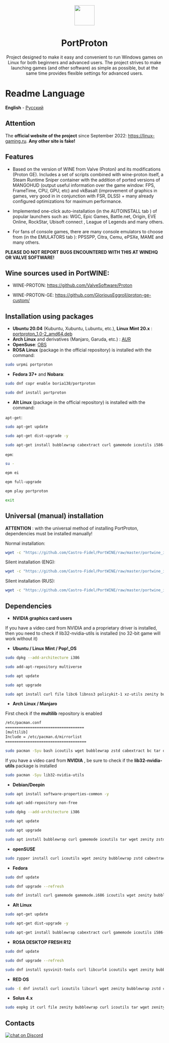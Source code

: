 <div align="center">
  <img src="https://raw.githubusercontent.com/Castro-Fidel/PortProton_PKGBUILD/main/portproton.svg" width="64">
  <h1 align="center">PortProton</h1>
  <p align="center">Project designed to make it easy and convenient to run Windows games on Linux for both beginners and advanced users.
The project strives to make launching games (and other software) as simple as possible, but at the same time provides flexible settings for advanced users.</p>
</div>

# **Readme Language**
**English** - [Русский](README-RU.md)

## Attention
The **official website of the project** since September 2022: https://linux-gaming.ru.  **Any other site is fake!**

## Features

- Based on the version of WINE from Valve (Proton) and its modifications (Proton GE).
Includes a set of scripts combined with wine-proton itself, a Steam Runtime Sniper container with the addition of ported versions of MANGOHUD (output useful information over the game window: FPS, FrameTime, CPU, GPU, etc) and vkBasalt (improvement of graphics in games, very good in in conjunction with FSR, DLSS) + many already configured optimizations for maximum performance.

- Implemented one-click auto-installation (in the AUTOINSTALL tab ) of popular launchers such as: WGC, Epic Games, Battle.net, Origin, EVE Online, RockStar, Ubisoft connect , League of Legends and many others.

- For fans of console games, there are many console emulators to choose from (in the EMULATORS tab ): PPSSPP, Citra, Cemu, ePSXe, MAME and many others.

**PLEASE DO NOT REPORT BUGS ENCOUNTERED WITH THIS AT WINEHQ OR VALVE SOFTWARE!**

## **Wine sources used in PortWINE:**

* WINE-PROTON: https://github.com/ValveSoftware/Proton

* WINE-PROTON-GE: https://github.com/GloriousEggroll/proton-ge-custom/

## Installation using packages

* **Ubuntu 20.04** (Kubuntu, Xubuntu, Lubuntu, etc.), **Linux Mint 20.x** :
[portproton_1.0-2_amd64.deb](https://github.com/Castro-Fidel/PortProton_dpkg/releases/download/portproton_1.0-2_amd64/portproton_1.0-2_amd64.deb)
* **Arch Linux** and derivatives (Manjaro, Garuda, etc.) :
[AUR](https://aur.archlinux.org/packages/portproton)
* **OpenSuse**:
[OBS](https://software.opensuse.org/download/package?package=portproton&project=home%3ABoria138%3APortProton)
* **ROSA Linux** (package in the official repository) is installed with the command:

```sh
sudo urpmi portproton
```

* **Fedora 37+** and **Nobara**:

```sh
sudo dnf copr enable boria138/portproton

sudo dnf install portproton
```

* **Alt Linux** (package in the official repository) is installed with the command:

`apt-get`:
```sh
sudo apt-get update

sudo apt-get dist-upgrade -y

sudo apt-get install bubblewrap cabextract curl gamemode icoutils i586-libvulkan1 libvulkan1 steam vulkan-tools wget zenity zstd
```

`epm`:
```sh
su -

epm ei

epm full-upgrade

epm play portproton

exit
```

## Universal (manual) installation

**ATTENTION** : with the universal method of installing PortProton, dependencies must be installed manually!

Normal installation:

```sh
wget -c "https://github.com/Castro-Fidel/PortWINE/raw/master/portwine_install_script/PortProton_1.0" && sh PortProton_1.0
```

Silent installation (ENG):

```sh
wget -c "https://github.com/Castro-Fidel/PortWINE/raw/master/portwine_install_script/PortProton_1.0" && sh PortProton_1.0 -eng
```

Silent installation (RUS):

```sh
wget -c "https://github.com/Castro-Fidel/PortWINE/raw/master/portwine_install_script/PortProton_1.0" && sh PortProton_1.0 -rus
```

## Dependencies

* **NVIDIA graphics card users**

If you have a video card from NVIDIA and a proprietary driver is installed, then you need to check if lib32-nvidia-utils is installed (no 32-bit game will work without it)

* **Ubuntu / Linux Mint / Pop!_OS**

```sh
sudo dpkg --add-architecture i386

sudo add-apt-repository multiverse

sudo apt update

sudo apt upgrade

sudo apt install curl file libc6 libnss3 policykit-1 xz-utils zenity bubblewrap curl icoutils tar libvulkan1 libvulkan1:i386 wget zenity zstd cabextract xdg-utils openssl bc libgl1-mesa-glx libgl1-mesa-glx:i386
```

* **Arch Linux / Manjaro**

First check if the **multilib** repository is enabled

```sh
/etc/pacman.conf
===================================
[multilib]
Include = /etc/pacman.d/mirrorlist
====================================
```

```sh
sudo pacman -Syu bash icoutils wget bubblewrap zstd cabextract bc tar openssl gamemode desktop-file-utils curl dbus freetype2 gdk-pixbuf2 ttf-font zenity gzip nss xorg-xrandr vulkan-driver vulkan-icd-loader lsof lib32-freetype2 lib32-libgl lib32-gcc-libs lib32-libx11 lib32-libxss lib32-alsa-plugins lib32-libgpg-error lib32-nss lib32-vulkan-driver lib32-vulkan-icd-loader lib32-gamemode lib32-openssl
```

If you have a video card from **NVIDIA** , be sure to check if the **lib32-nvidia-utils** package is installed

```sh
sudo pacman -Syu lib32-nvidia-utils
```

* **Debian/Deepin**

```sh
sudo apt install software-properties-common -y

sudo apt-add-repository non-free

sudo dpkg --add-architecture i386

sudo apt update

sudo apt upgrade

sudo apt install bubblewrap curl gamemode icoutils tar wget zenity zstd libvulkan1 libvulkan1:i386 steam cabextract
```

* **openSUSE**

```sh
sudo zypper install curl icoutils wget zenity bubblewrap zstd cabextract tar steam zenity zenity-lang gamemoded libgamemode0 libgamemodeauto0
```

* **Fedora**

```sh
sudo dnf update

sudo dnf upgrade --refresh

sudo dnf install curl gamemode gamemode.i686 icoutils wget zenity bubblewrap zstd cabextract tar openssl mesa-dri-drivers.i686 mesa-vulkan-drivers mesa-vulkan-drivers.i686 vulkan-loader vulkan-loader.i686 nss.i686 alsa-lib.i686 mesa-libGL.i686 mesa-libEGL.i686 wmctrl ImageMagick
```

* **Alt Linux**

```sh
sudo apt-get update

sudo apt-get dist-upgrade -y

sudo apt-get install bubblewrap cabextract curl gamemode icoutils i586-libvulkan1 libvulkan1 portproton steam vulkan-tools wget zenity zstd
```

* **ROSA DESKTOP FRESH R12**

```sh
sudo dnf update

sudo dnf upgrade --refresh

sudo dnf install sysvinit-tools curl libcurl4 icoutils wget zenity bubblewrap zstd cabextract tar libvulkan1 lib64vulkan1 vulkan.x86_64 vulkan.i686 vkd3d.x86_64 vkd3d.i686 coreutils file libc6 libnss3 xz bubblewrap xdg-utils openssl bc libgl1 lib64freetype2 libfreetype2 lib64txc-dxtn libtxc-dxtn lib64opencl1 libopencl1 libdrm2 libdrm2.i686 mesa.i686
```

* **RED OS**

```sh
sudo -E dnf install curl icoutils libcurl wget zenity bubblewrap zstd cabextract tar goverlay openssl steam
```

* **Solus 4.x**

```sh
sudo eopkg it curl file zenity bubblewrap curl icoutils tar wget zenity zstd cabextract xdg-utils openssl bc vulkan vulkan-32bit mesalib-32bit samba
```

## Contacts

<p>
    <a href="https://discord.gg/FTaheP99wE">
        <img src="https://img.shields.io/discord/378683352946835456?logo=discord"
            alt="chat on Discord"></a>
</p>
